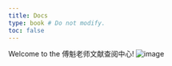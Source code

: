 ```yaml
---
title: Docs
type: book # Do not modify.
toc: false
---
```


Welcome to the 傅魁老师文献查阅中心!
![image](https://user-images.githubusercontent.com/103870039/164736212-794dc283-10dc-47b5-8c7f-a54bd73abd6c.png)


